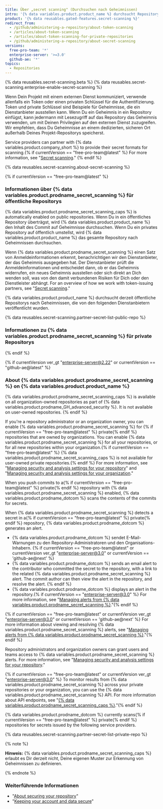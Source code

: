 ```yaml
---
title: Über „secret scanning" (Durchsuchen nach Geheimnissen)
intro: '{% data variables.product.product_name %} durchsucht Repositorys nach bekannten Geheimnis-Typen, um die betrügerische Verwendung von Geheimnissen zu verhindern, die versehentlich freigegeben wurden.'
product: '{% data reusables.gated-features.secret-scanning %}'
redirect_from:
  - /github/administering-a-repository/about-token-scanning
  - /articles/about-token-scanning
  - /articles/about-token-scanning-for-private-repositories
  - /github/administering-a-repository/about-secret-scanning
versions:
  free-pro-team: '*'
  enterprise-server: '>=3.0'
  github-ae: '*'
topics:
  - Repositories
---
```


{% data reusables.secret-scanning.beta %}
{% data reusables.secret-scanning.enterprise-enable-secret-scanning %}

Wenn Dein Projekt mit einem externen Dienst kommuniziert, verwende allenfalls ein Token oder einen privaten Schlüssel für die Authentifizierung. Token und private Schlüssel sind Beispiele für Geheimnisse, die ein Dienstanbieter ausstellen kann. Wenn Du ein Geheimnis in ein Repository einfügst, kann jedermann mit Lesezugriff auf das Repository das Geheimnis verwenden, um mit Deinen Privilegien auf den externen Dienst zuzugreifen. Wir empfehlen, dass Du Geheimnisse an einem dedizierten, sicheren Ort außerhalb Deines Projekt-Repositorys speicherst.

Service providers can partner with {% data variables.product.company_short %} to provide their secret formats for scanning.{% if currentVersion == "free-pro-team@latest" %} For more information, see "[Secret scanning](/developers/overview/secret-scanning)."
{% endif %}

{% data reusables.secret-scanning.about-secret-scanning %}

{% if currentVersion == "free-pro-team@latest" %}
### Informationen über {% data variables.product.prodname_secret_scanning %} für öffentliche Repositorys

{% data variables.product.prodname_secret_scanning_caps %} is automatically enabled on public repositories. Wenn Du in ein öffentliches Repository überträgst, wird {% data variables.product.product_name %} den Inhalt des Commit auf Geheimnisse durchsuchen. Wenn Du ein privates Repository auf öffentlich umstellst, wird {% data variables.product.product_name %} das gesamte Repository nach Geheimnissen durchsuchen.

Wenn {% data variables.product.prodname_secret_scanning %} einen Satz von Anmeldeinformationen erkennt, benachrichtigen wir den Dienstanbieter, der das Geheimnis ausgegeben hat. Der Dienstanbieter prüft die Anmeldeinformationen und entscheidet dann, ob er das Geheimnis widerrufen, ein neues Geheimnis ausstellen oder sich direkt an Dich wenden soll, was von den damit verbundenen Risiken für Dich oder den Dienstleister abhängt. For an overview of how we work with token-issuing partners, see "[Secret scanning](/developers/overview/secret-scanning)."

{% data variables.product.product_name %} durchsucht derzeit öffentliche Repositorys nach Geheimnissen, die von den folgenden Dienstanbietern veröffentlicht wurden.

{% data reusables.secret-scanning.partner-secret-list-public-repo %}

### Informationen zu {% data variables.product.prodname_secret_scanning %} für private Repositorys
{% endif %}

{% if currentVersion ver_gt "enterprise-server@2.22" or currentVersion == "github-ae@latest" %}
### About {% data variables.product.prodname_secret_scanning %} on {% data variables.product.product_name %}

{% data variables.product.prodname_secret_scanning_caps %} is available on all organization-owned repositories as part of {% data variables.product.prodname_GH_advanced_security %}. It is not available on user-owned repositories.
{% endif %}

If you're a repository administrator or an organization owner, you can enable {% data variables.product.prodname_secret_scanning %} for {% if currentVersion == "free-pro-team@latest" %} private{% endif %} repositories that are owned by organizations. You can enable  {% data variables.product.prodname_secret_scanning %} for all your repositories, or for all new repositories within your organization.{% if currentVersion == "free-pro-team@latest" %} {% data variables.product.prodname_secret_scanning_caps %} is not available for user-owned private repositories.{% endif %} For more information, see "[Managing security and analysis settings for your repository](/github/administering-a-repository/managing-security-and-analysis-settings-for-your-repository)" and "[Managing security and analysis settings for your organization](/organizations/keeping-your-organization-secure/managing-security-and-analysis-settings-for-your-organization)."

When you push commits to a{% if currentVersion == "free-pro-team@latest" %} private{% endif %} repository with {% data variables.product.prodname_secret_scanning %} enabled, {% data variables.product.prodname_dotcom %} scans the contents of the commits for secrets.

When {% data variables.product.prodname_secret_scanning %} detects a secret in a{% if currentVersion == "free-pro-team@latest" %} private{% endif %} repository, {% data variables.product.prodname_dotcom %} generates an alert.

- {% data variables.product.prodname_dotcom %} sendet E-Mail-Warnungen zu den Repository-Administratoren und den Organisations-Inhabern.
{% if currentVersion == "free-pro-team@latest" or currentVersion ver_gt "enterprise-server@3.0" or currentVersion == 'github-ae@next' %}
- {% data variables.product.prodname_dotcom %} sends an email alert to the contributor who committed the secret to the repository, with a link to the related {% data variables.product.prodname_secret_scanning %} alert. The commit author can then view the alert in the repository, and resolve the alert.
{% endif %}
- {% data variables.product.prodname_dotcom %} displays an alert in the repository.{% if currentVersion == "enterprise-server@3.0" %} For more information, see "[Managing alerts from {% data variables.product.prodname_secret_scanning %}](/github/administering-a-repository/managing-alerts-from-secret-scanning)."{% endif %}

{% if currentVersion == "free-pro-team@latest" or currentVersion ver_gt "enterprise-server@3.0" or currentVersion == 'github-ae@next' %}
For more information about viewing and resolving {% data variables.product.prodname_secret_scanning %} alerts, see "[Managing alerts from {% data variables.product.prodname_secret_scanning %}](/github/administering-a-repository/managing-alerts-from-secret-scanning)."{% endif %}

Repository administrators and organization owners can grant users and teams access to {% data variables.product.prodname_secret_scanning %} alerts. For more information, see "[Managing security and analysis settings for your repository](/github/administering-a-repository/managing-security-and-analysis-settings-for-your-repository#granting-access-to-security-alerts)."

{% if currentVersion == "free-pro-team@latest" or currentVersion ver_gt "enterprise-server@3.0" %}
To monitor results from {% data variables.product.prodname_secret_scanning %} across your private repositories or your organization, you can use the {% data variables.product.prodname_secret_scanning %} API. For more information about API endpoints, see "[{% data variables.product.prodname_secret_scanning_caps %}](/rest/reference/secret-scanning)."{% endif %}

{% data variables.product.prodname_dotcom %}  currently scans{% if currentVersion == "free-pro-team@latest" %} private{% endif %} repositories for secrets issued by the following service providers.

{% data reusables.secret-scanning.partner-secret-list-private-repo %}

{% note %}

**Hinweis:** {% data variables.product.prodname_secret_scanning_caps %} erlaubt es Dir derzeit nicht, Deine eigenen Muster zur Erkennung von Geheimnissen zu definieren.

{% endnote %}

### Weiterführende Informationen

- "[About securing your repository](/github/administering-a-repository/about-securing-your-repository)"
- "[Keeping your account and data secure](/github/authenticating-to-github/keeping-your-account-and-data-secure)"
